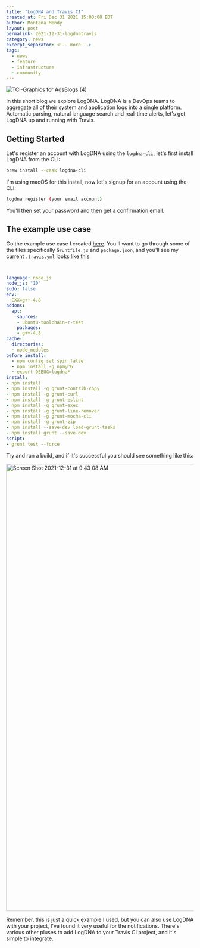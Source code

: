 ```yaml
---
title: "LogDNA and Travis CI"
created_at: Fri Dec 31 2021 15:00:00 EDT
author: Montana Mendy
layout: post
permalink: 2021-12-31-logdnatravis
category: news
excerpt_separator: <!-- more --> 
tags:
  - news
  - feature
  - infrastructure
  - community
---
```


![TCI-Graphics for AdsBlogs (4)](https://user-images.githubusercontent.com/20936398/147834223-7b2558f0-8811-4193-a57c-73edd0c76852.png)

In this short blog we explore LogDNA. LogDNA is a DevOps teams to aggregate all of their system and application logs into a single platform. Automatic parsing, natural language search and real-time alerts, let's get LogDNA up and running with Travis. 

<!-- more --> 

## Getting Started 

Let's register an account with LogDNA using the `logdna-cli`, let's first install LogDNA from the CLI: 

```bash
brew install --cask logdna-cli
```

I'm using macOS for this install, now let's signup for an account using the CLI:


```bash
logdna register (your email account) 
```

You'll then set your password and then get a confirmation email. 

## The example use case 

Go the example use case I created [here](https://github.com/Montana/logdna-travis). You'll want to go through some of the files specifically `Gruntfile.js` and `package.json`, and you'll see my current `.travis.yml` looks like this: 

```yaml

   
language: node_js
node_js: "10"
sudo: false
env:
  CXX=g++-4.8
addons:
  apt:
    sources:
    - ubuntu-toolchain-r-test
    packages:
    - g++-4.8
cache:
  directories:
  - node_modules
before_install:
  - npm config set spin false
  - npm install -g npm@^6
  - export DEBUG=logdna*
install:
- npm install
- npm install -g grunt-contrib-copy
- npm install -g grunt-curl
- npm install -g grunt-eslint 
- npm install -g grunt-exec
- npm install -g grunt-line-remover
- npm install -g grunt-mocha-cli
- npm install -g grunt-zip 
- npm install --save-dev load-grunt-tasks
- npm install grunt --save-dev 
script:
- grunt test --force
```
Try and run a build, and if it's successful you should see something like this: 

<img width="1201" alt="Screen Shot 2021-12-31 at 9 43 08 AM" src="https://user-images.githubusercontent.com/20936398/147834381-50b24fbd-6cf4-4fb2-af84-0c799e2bbdea.png">

Remember, this is just a quick example I used, but you can also use LogDNA with your project, I've found it very useful for the notifications. There's various other pluses to add LogDNA to your Travis CI project, and it's simple to integrate. 



